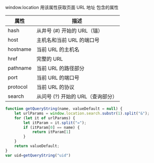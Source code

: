 window.location
用该属性获取页面 URL 地址
包含的属性 

| 属性     | 描述                              |
| -------- | --------------------------------- |
| hash     | 从井号 (#) 开始的 URL（锚）       |
| host     | 主机名和当前 URL 的端口号         |
| hostname | 当前 URL 的主机名                 |
| href     | 完整的 URL                        |
| pathname | 当前 URL 的路径部分               |
| port     | 当前 URL 的端口号                 |
| protocol | 当前 URL 的协议                   |
| search   | 从问号 (?) 开始的 URL（查询部分） |

```js
function getQueryString(name, valueDefault = null) {
    let urlParams = window.location.search.substr(1).split("&");
    for (let it of urlParams) {
        let itParam = it.split("=");
        if (itParam[0] == name) {
            return itParam[1]
        }
    }
    return valueDefault;
}
var uid=getQueryString("uid")
```

